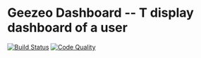Geezeo Dashboard -- T display dashboard of a user
====================================

[![Build Status](https://travis-ci.org/ywen/geezeo-dashboard.png?branch=master)](https://travis-ci.org/ywen/geezeo-dashboard)
[![Code Quality](https://codeclimate.com/badge.png)](https://codeclimate.com/github/ywen/geezeo-dashboard)

